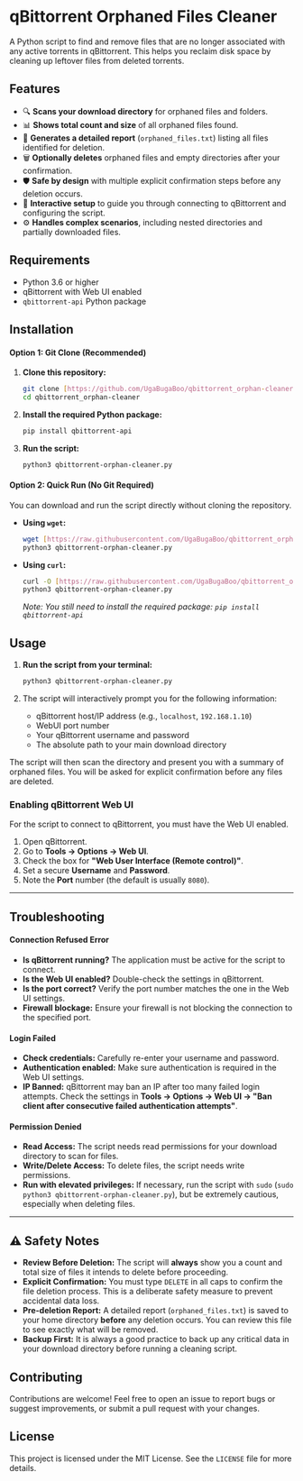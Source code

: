 # qBittorrent Orphaned Files Cleaner

A Python script to find and remove files that are no longer associated with any active torrents in qBittorrent. This helps you reclaim disk space by cleaning up leftover files from deleted torrents.

## Features

-   🔍 **Scans your download directory** for orphaned files and folders.
-   📊 **Shows total count and size** of all orphaned files found.
-   📝 **Generates a detailed report** (`orphaned_files.txt`) listing all files identified for deletion.
-   🗑️ **Optionally deletes** orphaned files and empty directories after your confirmation.
-   🛡️ **Safe by design** with multiple explicit confirmation steps before any deletion occurs.
-   💬 **Interactive setup** to guide you through connecting to qBittorrent and configuring the script.
-   ⚙️ **Handles complex scenarios**, including nested directories and partially downloaded files.

## Requirements

-   Python 3.6 or higher
-   qBittorrent with Web UI enabled
-   `qbittorrent-api` Python package

## Installation

#### Option 1: Git Clone (Recommended)

1.  **Clone this repository:**
    ```bash
    git clone [https://github.com/UgaBugaBoo/qbittorrent_orphan-cleaner.git](https://github.com/UgaBugaBoo/qbittorrent_orphan-cleaner.git)
    cd qbittorrent_orphan-cleaner
    ```

2.  **Install the required Python package:**
    ```bash
    pip install qbittorrent-api
    ```

3.  **Run the script:**
    ```bash
    python3 qbittorrent-orphan-cleaner.py
    ```

#### Option 2: Quick Run (No Git Required)

You can download and run the script directly without cloning the repository.

-   **Using `wget`:**
    ```bash
    wget [https://raw.githubusercontent.com/UgaBugaBoo/qbittorrent_orphan-cleaner/main/qbittorrent-orphan-cleaner.py](https://raw.githubusercontent.com/UgaBugaBoo/qbittorrent_orphan-cleaner/main/qbittorrent-orphan-cleaner.py)
    python3 qbittorrent-orphan-cleaner.py
    ```

-   **Using `curl`:**
    ```bash
    curl -O [https://raw.githubusercontent.com/UgaBugaBoo/qbittorrent_orphan-cleaner/main/qbittorrent-orphan-cleaner.py](https://raw.githubusercontent.com/UgaBugaBoo/qbittorrent_orphan-cleaner/main/qbittorrent-orphan-cleaner.py)
    python3 qbittorrent-orphan-cleaner.py
    ```
    *Note: You still need to install the required package: `pip install qbittorrent-api`*


## Usage

1.  **Run the script from your terminal:**
    ```bash
    python3 qbittorrent-orphan-cleaner.py
    ```

2.  The script will interactively prompt you for the following information:
    -   qBittorrent host/IP address (e.g., `localhost`, `192.168.1.10`)
    -   WebUI port number
    -   Your qBittorrent username and password
    -   The absolute path to your main download directory

The script will then scan the directory and present you with a summary of orphaned files. You will be asked for explicit confirmation before any files are deleted.

### Enabling qBittorrent Web UI

For the script to connect to qBittorrent, you must have the Web UI enabled.

1.  Open qBittorrent.
2.  Go to **Tools → Options → Web UI**.
3.  Check the box for **"Web User Interface (Remote control)"**.
4.  Set a secure **Username** and **Password**.
5.  Note the **Port** number (the default is usually `8080`).

---

## Troubleshooting

#### Connection Refused Error
-   **Is qBittorrent running?** The application must be active for the script to connect.
-   **Is the Web UI enabled?** Double-check the settings in qBittorrent.
-   **Is the port correct?** Verify the port number matches the one in the Web UI settings.
-   **Firewall blockage:** Ensure your firewall is not blocking the connection to the specified port.

#### Login Failed
-   **Check credentials:** Carefully re-enter your username and password.
-   **Authentication enabled:** Make sure authentication is required in the Web UI settings.
-   **IP Banned:** qBittorrent may ban an IP after too many failed login attempts. Check the settings in **Tools → Options → Web UI → "Ban client after consecutive failed authentication attempts"**.

#### Permission Denied
-   **Read Access:** The script needs read permissions for your download directory to scan for files.
-   **Write/Delete Access:** To delete files, the script needs write permissions.
-   **Run with elevated privileges:** If necessary, run the script with `sudo` (`sudo python3 qbittorrent-orphan-cleaner.py`), but be extremely cautious, especially when deleting files.

---

## ⚠️ Safety Notes

-   **Review Before Deletion:** The script will **always** show you a count and total size of files it intends to delete before proceeding.
-   **Explicit Confirmation:** You must type `DELETE` in all caps to confirm the file deletion process. This is a deliberate safety measure to prevent accidental data loss.
-   **Pre-deletion Report:** A detailed report (`orphaned_files.txt`) is saved to your home directory **before** any deletion occurs. You can review this file to see exactly what will be removed.
-   **Backup First:** It is always a good practice to back up any critical data in your download directory before running a cleaning script.

## Contributing

Contributions are welcome! Feel free to open an issue to report bugs or suggest improvements, or submit a pull request with your changes.

## License

This project is licensed under the MIT License. See the `LICENSE` file for more details.
